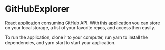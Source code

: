 # GitHubExplorer

React application consuming GitHub API. With this application you can store on your local storage, a list of your favorite repos, and access then easily.

To run the application, clone it to your computer, run yarn to install the dependencies, and yarn start to start your application.
